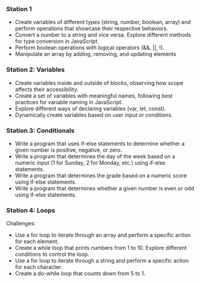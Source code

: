 ### Station 1
- Create variables of different types (string, number, boolean, array) and perform operations that showcase their respective behaviors.
- Convert a number to a string and vice versa. Explore different methods for type
conversion in JavaScript.
- Perform boolean operations with logical operators (&&, ||, !).
- Manipulate an array by adding, removing, and updating elements

### Station 2: Variables
- Create variables inside and outside of blocks, observing how scope affects their accessibility.
- Create a set of variables with meaningful names, following best practices for variable naming in JavaScript.
- Explore different ways of declaring variables (var, let, const).
- Dynamically create variables based on user input or conditions.

### Station 3: Conditionals
- Write a program that uses if-else statements to determine whether a given number is positive, negative, or zero.
- Write a program that determines the day of the week based on a numeric input (1 for Sunday, 2 for Monday, etc.) using if-else statements.
- Write a program that determines the grade based on a numeric score using if-else statements.
- Write a program that determines whether a given number is even or odd using if-else statements.

### Station 4: Loops
Challenges:
- Use a for loop to iterate through an array and perform a specific action for each element.
- Create a while loop that prints numbers from 1 to 10. Explore different conditions to
control the loop.
- Use a for loop to iterate through a string and perform a specific action for each character.
- Create a do-while loop that counts down from 5 to 1.
